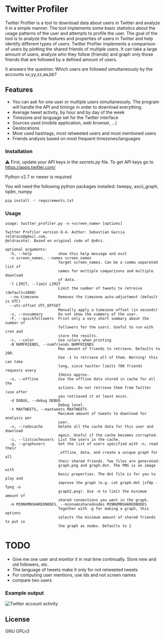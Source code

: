# Twitter Profiler 

Twitter Profiler is a tool to download data about users in Twitter and analyze it in a simple manner. The tool implements some basic statistics about the usage patterns of the user and attempts to profile the user. The goal of the tool is to analyze the features and properties of users in Twitter and help identify different types of users. Twitter Profiler implements a comparison of users by plotting the shared friends of multiple users. It can take a large amount of users, analyze who they follow (friends) and graph only those friends that are followed by a defined amount of users. 

It answers the question: Which users are followed simultaneously by the accounts xx,yy,zz,aa,bb? 

## Features

- You can ask for one user or multiple users simultaneously. The program will handle the API and timings in order to download everything.
- Average tweet activity, by hour and by day of the week
- Timezone and language set for the Twitter interface
- Sources used (mobile application, web browser, ...)
- Geolocations
- Most used hashtags, most retweeted users and most mentioned users
- Friends analysis based on most frequent timezones/languages


### Installation

⚠ First, update your API keys in the *secrets.py* file. To get API keys go to https://apps.twitter.com/

Python v2.7 or newer is required

You will need the following python packages installed: tweepy, ascii_graph, tqdm, numpy

```sh
pip install -r requirements.txt
```


### Usage

```
usage: twitter_profiler.py -n <screen_name> [options]

Twitter Profiler version 0.4. Author: Sebastian Garcia (eldraco@gmail.com,
@eldracote). Based on original code of @x0rz.

optional arguments:
  -h, --help            show this help message and exit
  -n screen_names, --names screen_names
                        Target screen_names. Can be a comma separated list of
                        names for multiple comparisons and multiple download
                        of data.
  -l LIMIT, --limit LIMIT
                        Limit the number of tweets to retreive (default=1000)
  --no-timezone         Removes the timezone auto-adjustment (default is UTC)
  --utc-offset UTC_OFFSET
                        Manually apply a timezone offset (in seconds)
  -s, --nosummary       Do not show the summary of the user.
  -F, --quickfollowers  Print only a very short summary about the number of
                        followers for the users. Useful to run with cron and
                        store the results.
  -c, --color           Use colors when printing
  -N NUMFRIENDS, --numfriends NUMFRIENDS
                        Max amount of friends to retrieve. Defaults to 200.
                        Use -1 to retrieve all of them. Warning! this can take
                        long, since twitter limits 700 friends requests every
                        15mins approx.
  -o, --offline         Use the offline data stored in cache for all the
                        actions. Do not retrieve them from Twitter (use after
                        you retrieved it at least once).
  -d DEBUG, --debug DEBUG
                        Debug level.
  -t MAXTWEETS, --maxtweets MAXTWEETS
                        Maximum amount of tweets to download for analysis per
                        user.
  -x, --redocache       Delete all the cache data for this user and download
                        again. Useful if the cache becomes corrupted.
  -i, --listcacheusers  List the users in the cache.
  -g, --graphusers      Get the list of users specified with -n, read their
                        _offline_ data, and create a unique graph for all
                        their shared friends. Two files are generated:
                        graph.png and graph.dot. The PNG is an image with
                        basic properties. The dot file is for you to play and
                        improve the graph (e.g. cat graph.dot |sfdp -Tpng -o
                        graph2.png). Use -m to limit the minimum amount of
                        shared connections you want in the graph.
  -m MINNUMNSHAREDNODES, --minnumnsharednodes MINNUMNSHAREDNODES
                        Together with -g for making a graph, this options
                        selects the minimum amount of shared friends to put in
                        the graph as nodes. Defaults to 2
```

# TODO
- Give me one user and monitor it in real time continually. Store new and old followers, etc.
- The language of tweets make it only for not retweeted tweets
- For computing user mentions, use ids and not screen names
- compare two users

### Example output

![Twitter account activity]()

License
----
GNU GPLv3
